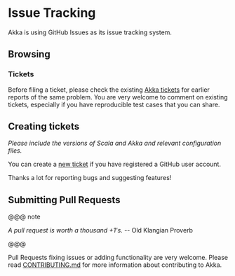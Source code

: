 # Issue Tracking

Akka is using GitHub Issues as its issue tracking system.

## Browsing

### Tickets

Before filing a ticket, please check the existing [Akka tickets](https://github.com/akka/akka-core/issues) for earlier reports of the same
problem. You are very welcome to comment on existing tickets, especially if you
have reproducible test cases that you can share.

## Creating tickets

*Please include the versions of Scala and Akka and relevant configuration files.*

You can create a [new ticket](https://github.com/akka/akka-core/issues/new) if you
have registered a GitHub user account.

Thanks a lot for reporting bugs and suggesting features!

## Submitting Pull Requests

@@@ note

*A pull request is worth a thousand +1's.* -- Old Klangian Proverb

@@@

Pull Requests fixing issues or adding functionality are very welcome.
Please read [CONTRIBUTING.md](https://github.com/akka/akka-core/blob/main/CONTRIBUTING.md) for
more information about contributing to Akka.
